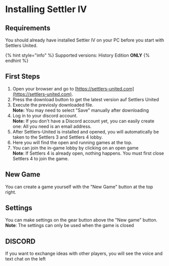 # Installing Settler IV

## Requirements

You should already have installed Settler IV on your PC before you start with Settlers United.

{% hint style="info" %}
Supported versions: History Edition **ONLY**
{% endhint %}

## First Steps

1. Open your browser and go to [https://settlers-united.com](https://settlers-united.com).
2. Press the download button to get the latest version auf Settlers United
3. Execute the previosly downloaded file. \
   **Note:** You may need to select "Save" manually after downloading
4. Log in to your discord account.\
   **Note:** If you don't have a Discord account yet, you can easily create one: All you need is an email address.
5. After Settlers-United is installed and opened, you will automatically be taken to the Settlers 3 and Settlers 4 lobby.
6. Here you will find the open and running games at the top.
7. You can join the in-game lobby by clicking on an open game\
   **Note**: If Settlers 4 is already open, nothing happens. You must first close Settlers 4 to join the game.

## New Game

You can create a game yourself with the "New Game" button at the top right.

## Settings

You can make settings on the gear button above the "New game" button. \
**Note**: The settings can only be used when the game is closed

## DISCORD

If you want to exchange ideas with other players, you will see the voice and text chat on the left
